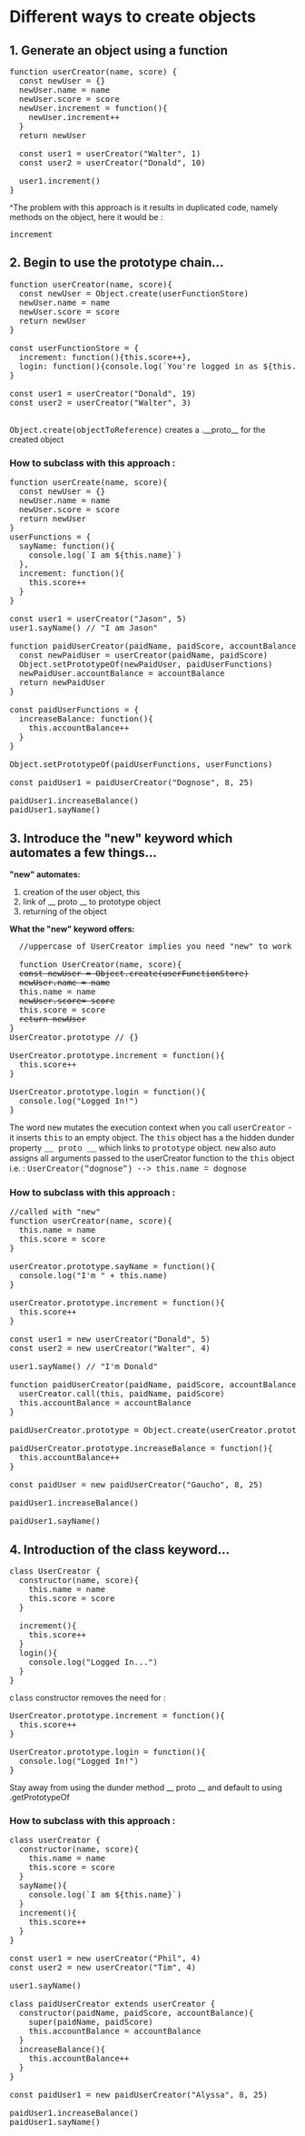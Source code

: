 <span style="font-family: courier;"> </span>

# Different ways to create objects 

## 1. Generate an object using a function

<pre>function userCreator(name, score) {
  const newUser = {}
  newUser.name = name
  newUser.score = score 
  newUser.increment = function(){
    newUser.increment++
  }
  return newUser

  const user1 = userCreator("Walter", 1)
  const user2 = userCreator("Donald", 10)
  
  user1.increment()
}</pre>

^The problem with this approach is it results in duplicated code, namely methods on the object, here it would be :<pre>increment</pre> 

## 2. Begin to use the prototype chain... 

<pre>function userCreator(name, score){
  const newUser = Object.create(userFunctionStore)
  newUser.name = name
  newUser.score = score
  return newUser
}

const userFunctionStore = { 
  increment: function(){this.score++},
  login: function(){console.log(`You're logged in as ${this.name ? this.name : "...oh I don't know you"}`)}
}

const user1 = userCreator("Donald", 19)
const user2 = userCreator("Walter", 3)
</pre>
<br/>
<pre style="display: inline;">Object.create(objectToReference)</pre> creates a .__proto__ for the created object 

### How to **subclass** with this approach : 

<pre>
function userCreate(name, score){
  const newUser = {}
  newUser.name = name 
  newUser.score = score
  return newUser
}
userFunctions = { 
  sayName: function(){
    console.log(`I am ${this.name}`)
  }, 
  increment: function(){
    this.score++
  }
}

const user1 = userCreator("Jason", 5)
user1.sayName() // "I am Jason"

function paidUserCreator(paidName, paidScore, accountBalance){
  const newPaidUser = userCreator(paidName, paidScore)
  Object.setPrototypeOf(newPaidUser, paidUserFunctions)
  newPaidUser.accountBalance = accountBalance
  return newPaidUser
}

const paidUserFunctions = { 
  increaseBalance: function(){
    this.accountBalance++
  }
}

Object.setPrototypeOf(paidUserFunctions, userFunctions)

const paidUser1 = paidUserCreator("Dognose", 8, 25)

paidUser1.increaseBalance()
paidUser1.sayName()
</pre> 
## 3. Introduce the "new" keyword which automates a few things... 

**"new" automates:**

1. creation of the user object, this
2. link of __ proto __ to prototype object
3. returning of the object 

**What the "new" keyword offers:**

<pre>
  //uppercase of UserCreator implies you need "new" to work : 

  function UserCreator(name, score){
  <span style="text-decoration: line-through;">const newUser = Object.create(userFunctionStore)</span>
  <span style="text-decoration: line-through;">newUser.name = name</span>
  this.name = name
  <span style="text-decoration: line-through;">newUser.score= score</span>
  this.score = score
  <span style="text-decoration: line-through;">return newUser</span>
}
UserCreator.prototype // {}

UserCreator.prototype.increment = function(){
  this.score++
}

UserCreator.prototype.login = function(){
  console.log("Logged In!")
}
</pre>

The word <span style="font-family: courier;">new</span> mutates the execution context when you call <span style="font-family: courier;">userCreator</span> - it inserts <span style="font-family: courier;">this</span> to an empty object. The <span style="font-family: courier;">this</span> object has a the hidden dunder property  <span style="font-family: courier;">__ proto __</span> which links to <span style="font-family: courier;">prototype</span> object.  <span style="font-family: courier;">new</span> also auto assigns all arguments passed to the userCreator function to the  <span style="font-family: courier;">this</span> object i.e. : <span style="font-family: courier;">UserCreator("dognose") --> this.name = dognose</span>


### How to **subclass** with this approach : 

<pre>
//called with "new" 
function userCreator(name, score){
  this.name = name
  this.score = score
}

userCreator.prototype.sayName = function(){
  console.log("I'm " + this.name)
}

userCreator.prototype.increment = function(){
  this.score++
}

const user1 = new userCreator("Donald", 5)
const user2 = new userCreator("Walter", 4)

user1.sayName() // "I'm Donald" 

function paidUserCreator(paidName, paidScore, accountBalance){
  userCreator.call(this, paidName, paidScore)
  this.accountBalance = accountBalance
}

paidUserCreator.prototype = Object.create(userCreator.prototype)

paidUserCreator.prototype.increaseBalance = function(){
  this.accountBalance++
}

const paidUser = new paidUserCreator("Gaucho", 8, 25)

paidUser1.increaseBalance()

paidUser1.sayName()
</pre>

## 4. Introduction of the **class** keyword... 

<pre>
class UserCreator {
  constructor(name, score){
    this.name = name 
    this.score = score
  }

  increment(){
    this.score++
  }
  login(){
    console.log("Logged In...")
  }
}
</pre>

<span style="font-family: courier;">class</span> constructor removes the need for : 

<pre>
UserCreator.prototype.increment = function(){
  this.score++
}

UserCreator.prototype.login = function(){
  console.log("Logged In!")
}
</pre>

Stay away from using the dunder method __ proto __ and default to using .getPrototypeOf

### How to **subclass** with this approach : 
<pre>
class userCreator { 
  constructor(name, score){
    this.name = name
    this.score = score
  }
  sayName(){
    console.log(`I am ${this.name}`)
  }
  increment(){
    this.score++
  }
}

const user1 = new userCreator("Phil", 4)
const user2 = new userCreator("Tim", 4)

user1.sayName()

class paidUserCreator extends userCreator {
  constructor(paidName, paidScore, accountBalance){
    super(paidName, paidScore)
    this.accountBalance = accountBalance
  }
  increaseBalance(){
    this.accountBalance++
  }
}

const paidUser1 = new paidUserCreator("Alyssa", 8, 25)

paidUser1.increaseBalance()
paidUser1.sayName()


</pre>




